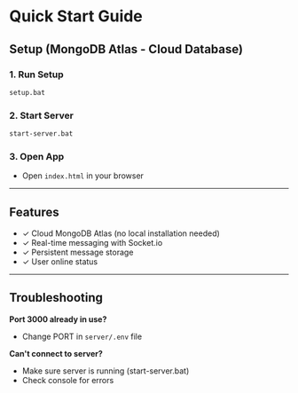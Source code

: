 # Quick Start Guide

## Setup (MongoDB Atlas - Cloud Database)

### 1. Run Setup
```bash
setup.bat
```

### 2. Start Server
```bash
start-server.bat
```

### 3. Open App
- Open `index.html` in your browser

---

## Features
- ✓ Cloud MongoDB Atlas (no local installation needed)
- ✓ Real-time messaging with Socket.io
- ✓ Persistent message storage
- ✓ User online status

---

## Troubleshooting

**Port 3000 already in use?**
- Change PORT in `server/.env` file

**Can't connect to server?**
- Make sure server is running (start-server.bat)
- Check console for errors
